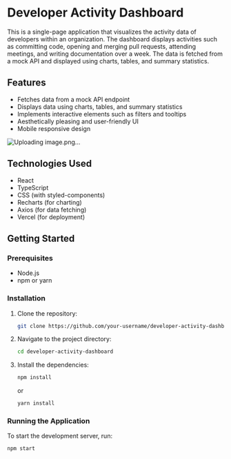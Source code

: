# Developer Activity Dashboard

This is a single-page application that visualizes the activity data of developers within an organization. The dashboard displays activities such as committing code, opening and merging pull requests, attending meetings, and writing documentation over a week. The data is fetched from a mock API and displayed using charts, tables, and summary statistics.

## Features

- Fetches data from a mock API endpoint
- Displays data using charts, tables, and summary statistics
- Implements interactive elements such as filters and tooltips
- Aesthetically pleasing and user-friendly UI
- Mobile responsive design

![Uploading image.png…]()


## Technologies Used

- React
- TypeScript
- CSS (with styled-components)
- Recharts (for charting)
- Axios (for data fetching)
- Vercel (for deployment)

## Getting Started

### Prerequisites

- Node.js
- npm or yarn

### Installation

1. Clone the repository:
    ```sh
    git clone https://github.com/your-username/developer-activity-dashboard.git
    ```
2. Navigate to the project directory:
    ```sh
    cd developer-activity-dashboard
    ```
3. Install the dependencies:
    ```sh
    npm install
    ```
    or
    ```sh
    yarn install
    ```

### Running the Application

To start the development server, run:
```sh
npm start
